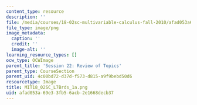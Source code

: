 ```yaml
---
content_type: resource
description: ''
file: /media/courses/18-02sc-multivariable-calculus-fall-2010/afad053a69e33fb56acb2e1668decb37_MIT18_02SC_L7Brds_1a.png
file_type: image/png
image_metadata:
  caption: ''
  credit: ''
  image-alt: ''
learning_resource_types: []
ocw_type: OCWImage
parent_title: 'Session 22: Review of Topics'
parent_type: CourseSection
parent_uid: 4c00bd72-d37d-f573-d815-a9f9bebd50d6
resourcetype: Image
title: MIT18_02SC_L7Brds_1a.png
uid: afad053a-69e3-3fb5-6acb-2e1668decb37
---
```

